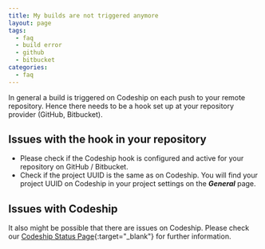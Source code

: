 ```yaml
---
title: My builds are not triggered anymore
layout: page
tags:
  - faq
  - build error
  - github
  - bitbucket
categories:
  - faq
---
```

In general a build is triggered on Codeship on each push to your remote repository. Hence there needs to be a hook set up at your repository provider (GitHub, Bitbucket).

## Issues with the hook in your repository
+ Please check if the Codeship hook is configured and active for your repository on GitHub / Bitbucket.
+ Check if the project UUID is the same as on Codeship. You will find your project UUID on Codeship in your project settings on the ***General*** page.

## Issues with Codeship
It also might be possible that there are issues on Codeship. Please check our [Codeship Status Page](http://status.codeship.io){:target="_blank"} for further information.
